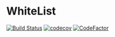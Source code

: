 # WhiteList

[![Build Status](https://travis-ci.com/The-Poolz/WhiteList.svg?branch=master)](https://travis-ci.com/The-Poolz/WhiteList)
[![codecov](https://codecov.io/gh/The-Poolz/WhiteList/branch/master/graph/badge.svg?token=lCJvViiyQc)](https://codecov.io/gh/The-Poolz/WhiteList)
[![CodeFactor](https://www.codefactor.io/repository/github/the-poolz/whitelist/badge)](https://www.codefactor.io/repository/github/the-poolz/whitelist)

